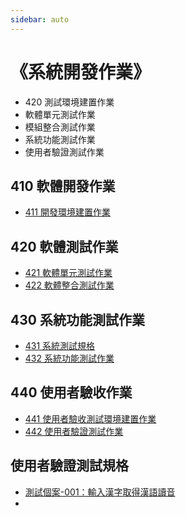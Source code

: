 ```yaml
---
sidebar: auto
---
```


# 《系統開發作業》

- 420 測試環境建置作業
- 軟體單元測試作業
- 模組整合測試作業
- 系統功能測試作業
- 使用者驗證測試作業

## 410 軟體開發作業

- [411 開發環境建置作業](./d411_開發環境建置作業.md)

## 420 軟體測試作業

- [421 軟體單元測試作業](./d421_軟體單元測試作業.md)
- [422 軟體整合測試作業](./d422_軟體整合測試作業.md)

## 430 系統功能測試作業

- [431 系統測試規格](./d431_系統測試規格.md)
- [432 系統功能測試作業]()

## 440 使用者驗收作業

- [441 使用者驗收測試環境建置作業](./d410_系統測試規格.md)
- [442 使用者驗證測試作業](./d410_系統測試規格.md)

## 使用者驗證測試規格

- [測試個案-001：輸入漢字取得漢語讀音](./d443-001-TestCase.md)
- []()
